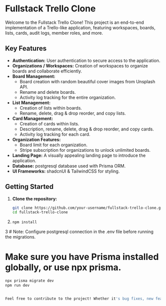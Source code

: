 # Fullstack Trello Clone

Welcome to the Fullstack Trello Clone! This project is an end-to-end implementation of a Trello-like application, featuring workspaces, boards, lists, cards, audit logs, member roles, and more.

## Key Features

- **Authentication:** User authentication to secure access to the application.
- **Organizations / Workspaces:** Creation of workspaces to organize boards and collaborate efficiently.
- **Board Management:**
  - Board creation with random beautiful cover images from Unsplash API.
  - Rename and delete boards.
  - Activity log tracking for the entire organization.
- **List Management:**
  - Creation of lists within boards.
  - Rename, delete, drag & drop reorder, and copy lists.
- **Card Management:**
  - Creation of cards within lists.
  - Description, rename, delete, drag & drop reorder, and copy cards.
  - Activity log tracking for each card.
- **Organization Features:**
  - Board limit for each organization.
  - Stripe subscription for organizations to unlock unlimited boards.
- **Landing Page:** A visually appealing landing page to introduce the application.
- **Database:** postgresql database used with Prisma ORM.
- **UI Frameworks:** shadcnUI & TailwindCSS for styling.

## Getting Started

1. **Clone the repository:**
   ```bash
   git clone https://github.com/your-username/fullstack-trello-clone.git
   cd fullstack-trello-clone

2. ``` bash
   npm install

3 # Note: Configure postgresql connection in the .env file before running the migrations.
# Make sure you have Prisma installed globally, or use npx prisma.
```bash
npx prisma migrate dev
npm run dev


Feel free to contribute to the project! Whether it's bug fixes, new features, or improvements, your contributions are welcome.
  
